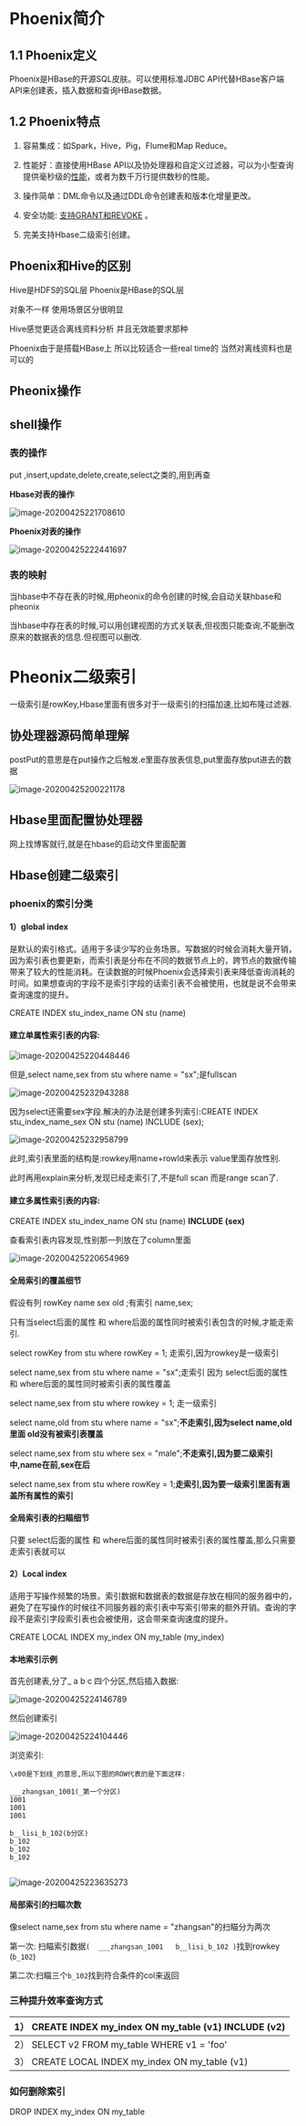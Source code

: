 # Phoenix简介

## 1.1 Phoenix定义

Phoenix是HBase的开源SQL皮肤。可以使用标准JDBC API代替HBase客户端API来创建表，插入数据和查询HBase数据。

## 1.2 Phoenix特点

1) 容易集成：如Spark，Hive，Pig，Flume和Map Reduce。

2) 性能好：直接使用HBase API以及协处理器和自定义过滤器，可以为小型查询提供毫秒级的[性能](http://phoenix.apache.org/performance.html)，或者为数千万行提供数秒的性能。

3) 操作简单：DML命令以及通过DDL命令创建表和版本化增量更改。

4) 安全功能: [支持GRANT和REVOKE](https://issues.apache.org/jira/browse/PHOENIX-672) 。

5) 完美支持Hbase二级索引创建。

## Phoenix和Hive的区别

Hive是HDFS的SQL层
Phoenix是HBase的SQL层

对象不一样
使用场景区分很明显

Hive感觉更适合离线资料分析
并且无效能要求那种

Phoenix由于是搭载HBase上
所以比较适合一些real time的
当然对离线资料也是可以的

## Pheonix操作

## shell操作

### 表的操作

put ,insert,update,delete,create,select之类的,用到再查 





**Hbase对表的操作**

![image-20200425221708610](pictures/Phoenix/image-20200425221708610.png)



**Phoenix对表的操作**

![image-20200425222441697](pictures/Phoenix/image-20200425222441697.png)



### 表的映射

当hbase中不存在表的时候,用pheonix的命令创建的时候,会自动关联hbase和pheonix

当hbase中存在表的时候,可以用创建视图的方式关联表,但视图只能查询,不能删改原来的数据表的信息.但视图可以删改.

# Pheonix二级索引

一级索引是rowKey,Hbase里面有很多对于一级索引的扫描加速,比如布隆过滤器.



## 协处理器源码简单理解

postPut的意思是在put操作之后触发.e里面存放表信息,put里面存放put进去的数据

![image-20200425200221178](pictures/Phoenix/image-20200425200221178.png)



## Hbase里面配置协处理器

网上找博客就行,就是在hbase的启动文件里面配置



## Hbase创建二级索引

### phoenix的索引分类

#### 1）global index

是默认的索引格式。适用于多读少写的业务场景。写数据的时候会消耗大量开销，因为索引表也要更新，而索引表是分布在不同的数据节点上的，跨节点的数据传输带来了较大的性能消耗。在读数据的时候Phoenix会选择索引表来降低查询消耗的时间。如果想查询的字段不是索引字段的话索引表不会被使用，也就是说不会带来查询速度的提升。

CREATE INDEX stu_index_name ON stu (name)

#### 建立单属性索引表的内容:

![image-20200425220448446](pictures/Phoenix/image-20200425220448446.png)

但是,select name,sex from stu where name = "sx";是fullscan

![image-20200425232943288](pictures/Phoenix/image-20200425232943288.png)

因为select还需要sex字段.解决的办法是创建多列索引:CREATE INDEX stu_index_name_sex ON stu  (name) INCLUDE (sex);

![image-20200425232958799](pictures/Phoenix/image-20200425232958799.png)

此时,索引表里面的结构是:rowkey用name+rowId来表示  value里面存放性别.

此时再用explain来分析,发现已经走索引了,不是full scan 而是range scan了.



#### 建立多属性索引表的内容:

CREATE INDEX stu_index_name ON stu (name) **INCLUDE (sex)**

查看索引表内容发现,性别那一列放在了column里面

![image-20200425220654969](pictures/Phoenix/image-20200425220654969.png)



#### 全局索引的覆盖细节

假设有列 rowKey name sex old ;有索引 name,sex;

只有当select后面的属性 和 where后面的属性同时被索引表包含的时候,才能走索引.

select rowKey from stu where rowKey = 1;  走索引,因为rowkey是一级索引

select name,sex from stu where name = "sx";走索引 因为 select后面的属性 和 where后面的属性同时被索引表的属性覆盖

select name,sex from stu where rowkey = 1; 走一级索引

select name,old from stu where name = "sx";**不走索引,因为select name,old 里面 old没有被索引表覆盖**

select name,sex from stu where sex = "male";**不走索引,因为要二级索引中,name在前,sex在后**

select name,sex from stu where rowKey = 1;**走索引,因为要一级索引里面有涵盖所有属性的索引**

#### 全局索引表的扫瞄细节

只要 select后面的属性 和 where后面的属性同时被索引表的属性覆盖,那么只需要走索引表就可以



#### 2）Local index

适用于写操作频繁的场景。索引数据和数据表的数据是存放在相同的服务器中的，避免了在写操作的时候往不同服务器的索引表中写索引带来的额外开销。查询的字段不是索引字段索引表也会被使用，这会带来查询速度的提升。

CREATE LOCAL INDEX my_index ON my_table (my_index)

#### 本地索引示例

首先创建表,分了_ a b c 四个分区,然后插入数据:

![image-20200425224146789](pictures/Phoenix/image-20200425224146789.png)

然后创建索引

![image-20200425224104446](pictures/Phoenix/image-20200425224104446.png)

浏览索引:

```
\x00是下划线_的意思,所以下图的ROW代表的是下面这样:

___zhangsan_1001(_第一个分区)
1001 
1001
1001

b__lisi_b_102(b分区)
b_102
b_102
b_102


```

![image-20200425223635273](pictures/Phoenix/image-20200425223635273.png)

#### 局部索引的扫瞄次数

像select name,sex from stu where name = "zhangsan"的扫瞄分为两次

第一次: 扫瞄索引数据`(  ___zhangsan_1001   b__lisi_b_102 )`找到rowkey (`b_102`)

第二次:扫瞄三个`b_102`找到符合条件的col来返回











### 三种提升效率查询方式

| 1） CREATE INDEX my_index ON my_table (v1) INCLUDE (v2) |
| ------------------------------------------------------- |
| 2） SELECT v2 FROM my_table WHERE v1 = 'foo'            |
| 3） CREATE LOCAL INDEX my_index ON my_table (v1)        |

### 如何删除索引

DROP INDEX my_index ON my_table















